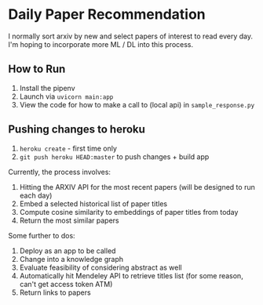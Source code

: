 # Daily Paper Recommendation

I normally sort arxiv by new and select papers of interest to read every day. I'm hoping to incorporate more ML / DL into this process. 

## How to Run

1. Install the pipenv 
2. Launch via `uvicorn main:app`
3. View the code for how to make a call to (local api) in `sample_response.py`

## Pushing changes to heroku
1. `heroku create` - first time only
2. `git push heroku HEAD:master` to push changes + build app


Currently, the process involves:

1. Hitting the ARXIV API for the most recent papers (will be designed to run each day)
2. Embed a selected historical list of paper titles
3. Compute cosine similarity to embeddings of paper titles from today
4. Return the most similar papers

Some further to dos:

1. Deploy as an app to be called
2. Change into a knowledge graph
3. Evaluate feasibility of considering abstract as well
4. Automatically hit Mendeley API to retrieve titles list (for some reason, can't get access token ATM)
5. Return links to papers